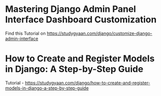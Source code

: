 # Mastering Django Admin Panel Interface Dashboard Customization

Find this Tutorial on https://studygyaan.com/django/customize-django-admin-interface

# How to Create and Register Models in Django: A Step-by-Step Guide

Tutorial - https://studygyaan.com/django/how-to-create-and-register-models-in-django-a-step-by-step-guide
